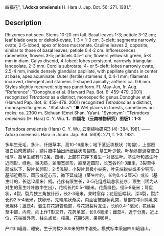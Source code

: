 四福花",
1.**Adoxa omeiensis** H. Hara J. Jap. Bot. 56: 271. 1981.",

## Description
Rhizomes not seen. Stems 10-20 cm tall. Basal leaves 1-3; petiole 3-12 cm; leaf blade ovate or deltoid-ovate, 1-3 × 1-3 cm, 3-cleft; segments narrowly ovate, 2-5-lobed, apex of lobes mucronate. Cauline leaves 2, opposite, similar to those of basal leaves; petiole 0.4-2 cm. Inflorescences racemelike, flowers 3-5; pedicels 0.5-1 cm; flowers yellowish green, 5-8 mm in diam. Calyx discoid, 4-lobed; lobes persistent, narrowly triangular-lanceolate, 2-3 mm. Corolla subrotate, 4- or 5-cleft; lobes narrowly ovate, 2.5-4 mm, inside densely glandular papillate, with papillate glands in center at base, apex acuminate. Outer (fertile) stamens 4, 0.4-1 mm; filaments incurved, divergent and stamens T-shaped apically; anthers ca. 0.6 mm. Styles slightly recurved; stigmas punctiform. Fl. May-Jun, fr. Aug.
  "Reference": "Donoghue et al. (Harvard Pap. Bot. 6: 459-479. 2001) recognized *Tetradoxa* as a distinct, monospecific genus.Donoghue et al. (Harvard Pap. Bot. 6: 459-479. 2001) recognized *Tetradoxa* as a distinct, monospecific genus.
  "Statistics": "● Wet places in forests, sometimes on rocks; ca. 2300 m. Sichuan (Emei Shan, Ya’an).
  "Synonym": "*Tetradoxa omeiensis* (H. Hara) C. Y. Wu.
**1．四福花（云南植物研究）图版1：1-3**

Tetradoxa omeiensis (Hara) C. Y. Wu, 云南植物研究3 (4): 384. 1981. ——Adoxa omeiensis Hara in Journ. Jap. Bot. 56(9): 271, f. 1-3. 1981.

多年生无毛、多汁、纤细草本，高10-16厘米；地下茎近块根状（匍匐），上部密被白色肉质鳞片，鳞片腋中抽出纤细丝状匍匐枝。基生叶少数，叶柄基部通常变白增厚。茎单生或有时2条，四棱，上部在花序下着生一对茎生叶。基生叶和茎生叶近同形，绿色，微肉质，轮廓宽卵形，直至近圆形，长宽各约1-3厘米，3裂至中部或以下，裂片长卵形，2-5浅裂，小裂片具极小尖突，叶先端锐尖或多少钝形，基部近截形，圆形或近心形，微下延成短（茎生叶的，长约0.4-2厘米）或长（基生叶的，长达12厘米）柄。花序有限生长，3-5花组成疏总状花序，顶生（稀为从对生的茎生叶叶腋中生出），花柄长约0.5-1厘米。花黄绿色，径5-8毫米；萼盘状，4裂，裂片狭三角披针形，长2-3毫米，果时宿存；花冠近幅状，深4裂，裂片长约2.5-4毫米，狭卵形，先端尾状渐尖，内面密被腺状乳突，基部在中间具乳突状腺体；雄蕊4，着生在花冠管檐部，与花冠裂片互生，长约0.4-1毫米，花丝裂至中部，内弯，向上作T形叉开，花药单室，长0.6毫米；雌蕊4，近于分离，近上位，花柱微外弯，柱头点状。核果。花期5月，果期8月。

产四川峨眉、雅安。生于海拔2300米的林中湿处。模式标本采自四川峨眉山。
